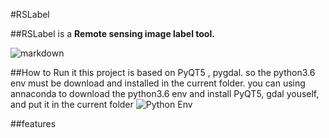 #RSLabel

##RSLabel is a **Remote sensing image label tool.**


![markdown](https://github.com/enigma19971/RSLabel/blob/master/pic1.PNG "markdown")


##How to Run it
this project is based on PyQT5 , pygdal.   so the python3.6 env must be download and installed in the current folder.
you can using annaconda to download the python3.6 env and install PyQT5, gdal youself, and put it in the current folder
![Python Env](https://github.com/enigma19971/RSLabel/blob/master/python.PNG "like that")

##features

